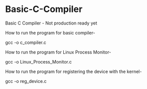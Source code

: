 # Basic-C-Compiler
Basic C Compiler - Not production ready yet


How to run the program for basic compiler-

gcc -o c_compiler.c

How to run the program for Linux Process Monitor-

gcc -o Linux_Process_Monitor.c

How to run the program for registering the device with the kernel-

gcc -o reg_device.c
